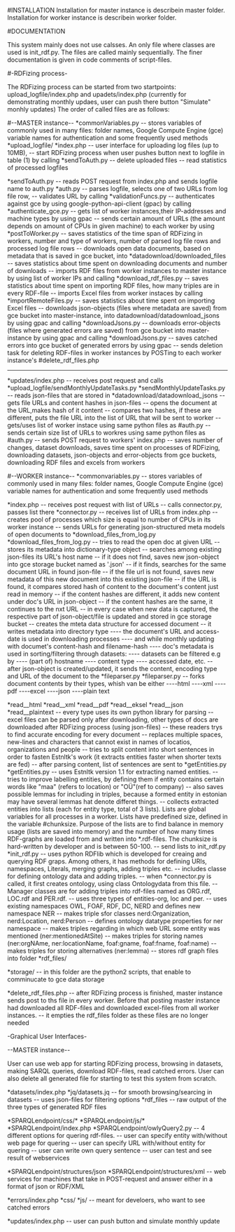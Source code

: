 #INSTALLATION
Installation for master instance is describein master folder. 
Installation for worker instance is describein worker folder.

#DOCUMENTATION


This system mainly does not use calsses. An only file where classes are used is init_rdf.py.
The files are called mainly sequentially.
The finer documentation is given in code comments of script-files.


#-RDFizing process-

The RDFizing process can be started from two startpoints:
upload_logfile/index.php and 
upadets/index.php (currently for demonstrating monthly updaes, user can push there button "Simulate" monhly updates)
The order of called files are as follows:

#--MASTER instance--
*commonVariables.py
	-- stores variables of commonly used in many files: folder names, Google Compute Engine (gce) variable names for authentication and some frequently used methods
*upload_logfile/
*index.php
	-- user interface for uploading log files (up to 10MB), 
	-- start RDFizing process when user pushes button next to logfile in table (1) by calling 
           *sendToAuth.py
	-- delete uploaded files
	-- read statistics of processed logfiles
    
*sendToAuth.py
	-- reads POST request from index.php and sends logfile name to auth.py
*auth.py 
	-- parses logfile, selects one of two URLs from log file row,
        -- validates URL by calling
	   *validationFuncs.py
        -- authenticates against gce  by using google-python-api-client (gpac) by calling 
           *authenticate_gce.py
	-- gets list of worker instances,their IP-addresses and machine types by using gpac
        -- sends certain amount of URLs (the amount depends on amount of CPUs in given machine) to each worker by using
           *postToWorker.py
	-- saves statistics of the time span of RDFizing in workers, number and type of workers, number of parsed log file rows and processed log file rows
	-- downloads open data documents, based on metadata that is saved in gce bucket, into 
           *datadownload/downloaded_files
        -- saves statistics about time spent on downloading documents and number of downloads
	-- imports RDF files from worker instances to master instance by using list of worker IPs and calling
           *download_rdf_files.py
        -- saves statistics about time spent on importing RDF files, how many triples are in every RDF-file
	-- imports Excel files from worker instaces by calling
           *importRemoteFiles.py
        -- saves statistics about time spent on importing Excel files
	-- downloads json-objects (files where metadata are saved) from gce bucket into master-instance, into datadownload/datadownload_jsons  by using gpac and calling
           *downloadJsons.py
	-- downloads error-objects (files where generated errors are saved) from gce bucket into master-instance  by using gpac and  calling
           *downloadJsons.py
	-- saves catched errors into gce bucket of generated errors by using gpac
        -- sends deletion task for deleting RDF-files in worker instances by POSTing to each worker instance's
           #delete_rdf_files.php 

---------------------------------
*updates/index.php
	-- receives post request and calls
	*upload_logfile/sendMonthlyUpdateTasks.py
*sendMonthlyUpdateTasks.py
	-- reads json-files that are stored in 
	*datadownload/datadownload_jsons
	-- gets file URLs and content hashes in json-files
	-- opens the document at the URL,makes hash of it content
	-- compares two hashes, if these are different, puts the file URL into the list of URL that will be sent to worker
        -- gets/uses list of worker instace using same python files as #auth.py
        -- sends certain size list of URLs to workres  using same python files as #auth.py
        -- sends POST request to workers' index.php
        -- saves number of changes, dataset downloads, saves time spent on processes of RDFizing, downloading datasets, json-objects and error-objects from gce buckets, downloading RDF files and excels from workers



#--WORKER instance--
*commonvariables.py
	-- stores variables of commonly used in many files: folder names, Google Compute Engine (gce) variable names for authentication and some frequently used methods

*index.php
	-- receives post request with list of URLs
	-- calls connector.py, passes list there
*connector.py
	-- receives list of URLs from index.php
	-- creates pool of processes which size is equal to number of CPUs in its worker instance
	-- sends URLs for generating json-structured meta models of open documents to 
           *download_files_from_log.py
*download_files_from_log.py
        -- tries to read the open doc at given URL
	-- stores its metadata into dictionary-type object
	-- searches among existing json-files its URL's host name
        -- if it does not find, saves new json-object into gce storage bucket named as '<hostname>.json'
        -- if it finds, searches for the same document URL in found json-file
        -- if the file url is not found, saves new metadata of this new document into this existing json-file
	-- if the URL is found, it compares stored hash of content to the document's content just read in memory
        -- if the content hashes are different, it adds new content under doc's URL in json-object
        -- if the content hashes are the same, it continues to the nxt URL
        -- in every case when new data is captured, the respective part of json-object/file is updated and stored in gce storage bucket
	-- creates the mteta data structure for accessed document
	-- it writes metadata into directory type 
	---- the document's URL and access-date is used in downloading processes 
	---- and while monthly updating with documet's content-hash and filename-hash
	---- doc's metadata is used in sorting/filtering through datasets: 
	---- datasets can be filtered e.g by 
	---- (part of) hostname
	---- content type
	---- accessed date, etc.
        -- after json-object is created/updated, it sends the content, encoding type and URL of the document to the 
	*fileparser.py
*fileparser.py
	-- forks document contents by their types, whish van be either
	----html
	----xml
	----pdf
	----excel
	----json
	----plain text

*read__html
*read__xml
*read__pdf
*read__eksel
*read__json
*read__plaintext
	-- every type uses its own python library for parsing
	-- excel files can be parsed only after downloading, other types of docs are downloaded after RDFizing process (using json-files)
	-- these readers trys to find accurate encoding for every document
	-- replaces multiple spaces, new-lines and characters that cannot exist in names of locatios, organizations and people
	-- tries to split content into short sentences in order to fasten Estnltk's work (it extracts entities faster when shorter texts are fed)
	-- after parsing content, list of sentences are sent to 
	*getEntities.py
*getEntities.py
	-- uses Estnltk version 1.1 for extracting named entities.
	-- tries to improve labelling entities, by defining them if entity contains certain words like "maa" (refers to location) or "OÜ"(ref to company)
        -- also saves possible lemmas for including in triples, because a formed entity in estonian may have several lemmas hat denote differet things.
	-- collects extracted entities into lists (each for entity type, total of 3 lists). Lists are global variables for all processes in a worker. Lists have predefined size, defined in the variable #chunksize. Purpose of the lists are to find balance in memory usage (lists are saved into memory) and the number of how many times RDF-graphs are loaded from and written into *.rdf-files.
The chunksize is hard-written by developer and is between 50-100.
	-- send lists to init_rdf.py
*init_rdf.py
	-- uses python RDFlib which is developed for creaing and querying RDF graps. Among others, it has methods for defining URIs, namespaces, Literals, merging graphs, adding triples etc.
        -- includes classe for defining ontology data and adding triples.
	-- when *connector.py is called, it first creates ontology, using class Ontologydata from this file.
	-- Manager classes are for adding triples into rdf-files named as ORG.rdf, LOC.rdf and PER.rdf.
	-- uses three types of entities-org, loc and per. 
	-- uses existing namespaces OWL, FOAF, RDF, DC, NERD and defines new namespace NER
	-- makes triple sfor classes nerd:Organization, nerd:Location, nerd:Person
	-- defines ontology datatype properties for ner namespace
        -- makes triples regarding in which web URL some entity was mentioned (ner:mentionedAtSite)
	-- makes triples for storing names (ner:orgNAme, ner:locationName, foaf:gname, foaf:fname, foaf:name)
	-- makes triples for storing alternatives (ner:lemma)
        -- stores rdf graph files into folder 
	*rdf_files/

*storage/
	-- in this folder are the python2 scripts, that enable to comminucate to gce data storage

*delete_rdf_files.php
	-- after RDFizing process is finished, master instance sends post to ths file in every worker. Before that posting master instance had downloaded all RDF-files and downloaded excel-files from all worker instances.
	-- it empties the rdf_files folder as these files are no longer needed






-Graphical User Interfaces-

--MASTER instance--

User can use web app for starting RDFizing process, browsing in datasets, making SARQL queries, download RDF-files, read catched errors.
User can also delete all generated file for starting to test this system from scratch.

*datasets/index.php
*jq/datasets.jq
	-- for smooth browsing/searcing in datasets
	-- uses json-files for filtering options
*rdf_files
	-- raw output of the three types of generated RDF files

*SPARQLendpoint/css/\*
*SPARQLendpoint/js/\*
*SPARQLendpoint/index.php
*SPARQLendpoint/owlyQuery2.py
	-- 4 different options for quering rdf-files.
	-- user can specify entity with/without web page for quering
	-- user can specify URL with/without entity  for quering
	-- user can write own query sentence
	-- user can test and see result of webservices

*SPARQLendpoint/structures/json
*SPARQLendpoint/structures/xml
	-- web services for machines that take in POST-request and answer either in a format of json or RDF/XML

*errors/index.php
*css/
*js/
	-- meant for develoers, who want to see catched errors


*updates/index.php
	-- user can push button and simulate monthly update





















